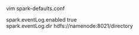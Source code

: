 vim spark-defaults.conf

spark.eventLog.enabled           true  
spark.eventLog.dir               hdfs://namenode:8021/directory 